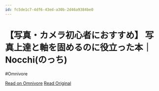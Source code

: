 ```yaml
---
id: fc5de1c7-4df6-43ed-a30b-2d46a9384be0
---
```


# 【写真・カメラ初心者におすすめ】 写真上達と軸を固めるのに役立った本｜Nocchi(のっち)
#Omnivore

[Read on Omnivore](https://omnivore.app/me/https-note-com-nocchi-24-n-n-9-cd-1555-ff-797-190960d1647)
[Read Original](https://note.com/nocchi_24/n/n9cd1555ff797)


